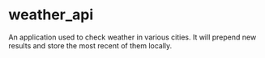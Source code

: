 # weather_api
An application used to check weather in various cities. It will prepend new results and store the most recent of them locally.
